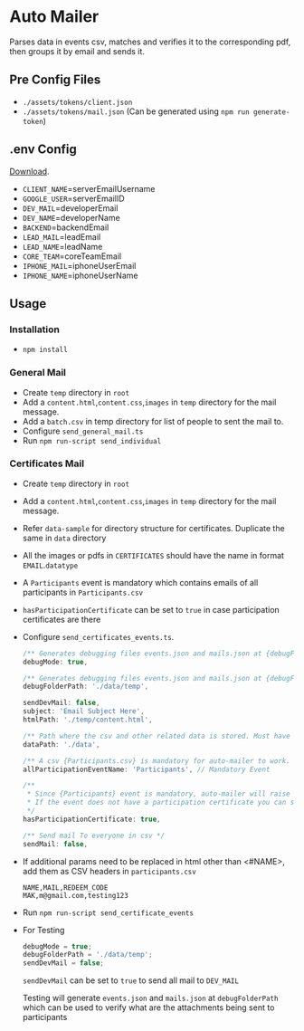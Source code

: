 # Auto Mailer

Parses data in events csv, matches and verifies it to the corresponding pdf, then groups it by email and sends it.

## Pre Config Files

- `./assets/tokens/client.json`
- `./assets/tokens/mail.json` (Can be generated using `npm run generate-token`)

## .env Config

[Download](https://drive.google.com/drive/folders/1EvwqmuNksuRUwWCN28FU10LeqhgvOyp7?usp=sharing).

- `CLIENT_NAME`=serverEmailUsername
- `GOOGLE_USER`=serverEmailID
- `DEV_MAIL`=developerEmail
- `DEV_NAME`=developerName
- `BACKEND`=backendEmail
- `LEAD_MAIL`=leadEmail
- `LEAD_NAME`=leadName
- `CORE_TEAM`=coreTeamEmail
- `IPHONE_MAIL`=iphoneUserEmail
- `IPHONE_NAME`=iphoneUserName

## Usage

### Installation

- `npm install`

### General Mail

- Create `temp` directory in `root`
- Add a `content.html`,`content.css`,`images` in `temp` directory for the mail message.
- Add a `batch.csv` in temp directory for list of people to sent the mail to.
- Configure `send_general_mail.ts`
- Run `npm run-script send_individual`

### Certificates Mail

- Create `temp` directory in `root`
- Add a `content.html`,`content.css`,`images` in `temp` directory for the mail message.
- Refer `data-sample` for directory structure for certificates. Duplicate the same in `data` directory
- All the images or pdfs in `CERTIFICATES` should have the name in format `EMAIL`.`datatype`
- A `Participants` event is mandatory which contains emails of all participants in `Participants.csv`
- `hasParticipationCertificate` can be set to `true` in case participation certificates are there
- Configure `send_certificates_events.ts`.
    ```javascript
    /** Generates debugging files events.json and mails.json at {debugFolderPath} */
    debugMode: true,

    /** Generates debugging files events.json and mails.json at {debugFolderPath} */
    debugFolderPath: './data/temp',

    sendDevMail: false,
    subject: 'Email Subject Here',
    htmlPath: './temp/content.html',

    /** Path where the csv and other related data is stored. Must have the same structure of {data-sample} */
    dataPath: './data',

    /** A csv {Participants.csv} is mandatory for auto-mailer to work. It is a super set of all other csv events. */
    allParticipationEventName: 'Participants', // Mandatory Event

    /**
     * Since {Participants} event is mandatory, auto-mailer will raise error if it could not find participant's certificates.
     * If the event does not have a participation certificate you can set {hasParticipationCertificate} to false
     */
    hasParticipationCertificate: true,

    /** Send mail To everyone in csv */
    sendMail: false,
    ```
 - If additional params need to be replaced in html other than <#NAME>, add them as CSV headers in `participants.csv`
    ```csv
    NAME,MAIL,REDEEM_CODE
    MAK,m@gmail.com,testing123
    ```
 - Run `npm run-script send_certificate_events`

- For Testing

    ```javascript
    debugMode = true;
    debugFolderPath = './data/temp';
    sendDevMail = false;
    ```

    `sendDevMail` can be set to `true` to send all mail to `DEV_MAIL`

    Testing will generate `events.json` and `mails.json` at `debugFolderPath` which can be used to verify what are the attachments being sent to participants
